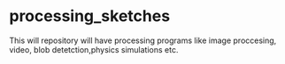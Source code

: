 # processing_sketches
This will repository will have processing programs like image proccesing, video, blob detetction,physics simulations etc.
